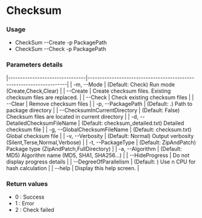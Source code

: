 # Checksum #

### Usage ###

* CheckSum --Create -p PackagePath
* CheckSum --Check -p PackagePath

### Parameters details ###

|--------------------------------|---------------------------------------------------------------------|
| -m, --Mode                     | (Default: Check) Run mode (Create,Check,Clear)                      |
| --Create                       | Create checksum files. Existing checksum files are replaced.        |
| --Check                        |  Check existing checksum files                                      |
| --Clear                        |  Remove checksum files                                              |
| -p, --PackagePath              |  (Default: .) Path to package directory                             |
| --ChecksumInCurrentDirectory   |  (Default: False) Checksum files are located in current directory   |
| -d, --DetailedChecksumFileName |  (Default: checksum_detailed.txt) Detailed checksum file            |
| -g, --GlobalChecksumFileName   |  (Default: checksum.txt) Global checksum file                       |
| -v, --Verbosity                |  (Default: Normal) Output verbosity (Silent,Terse,Normal,Verbose)   |
| -t, --PackageType              |  (Default: ZipAndPatch) Package type (ZipAndPatch,FullDirectory)    |
| -a, --Algorithm                |  (Default: MD5) Algorithm name (MD5, SHA1, SHA256...)               |
| --HideProgress                 |  Do not display progress details                                    |
| --DegreeOfParallelism          |  (Default: ) Use n CPU for hash calculation                         |
| --help                         |  Display this help screen.                                          |

### Return values ###
	
* 0 : Success
* 1 : Error
* 2 : Check failed

